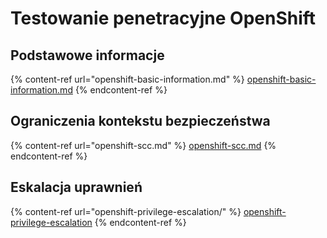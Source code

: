 # Testowanie penetracyjne OpenShift

## Podstawowe informacje

{% content-ref url="openshift-basic-information.md" %}
[openshift-basic-information.md](openshift-basic-information.md)
{% endcontent-ref %}

## Ograniczenia kontekstu bezpieczeństwa

{% content-ref url="openshift-scc.md" %}
[openshift-scc.md](openshift-scc.md)
{% endcontent-ref %}

## Eskalacja uprawnień

{% content-ref url="openshift-privilege-escalation/" %}
[openshift-privilege-escalation](openshift-privilege-escalation/)
{% endcontent-ref %}
